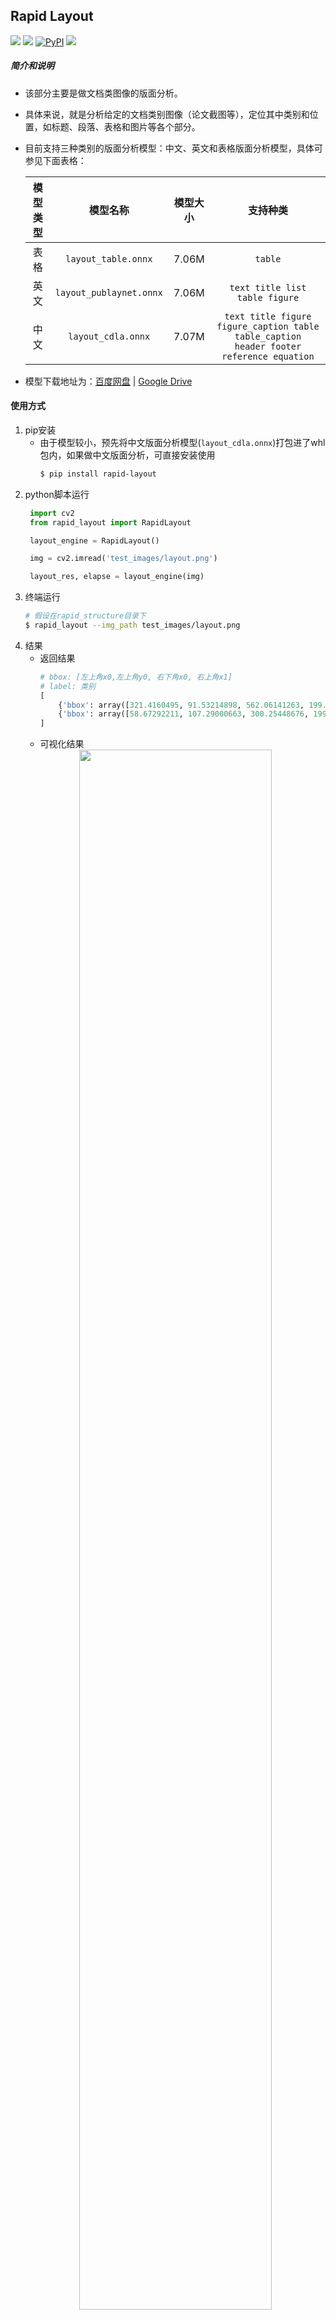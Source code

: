 ## Rapid Layout
<p align="left">
    <a href=""><img src="https://img.shields.io/badge/Python->=3.7,<=3.10-aff.svg"></a>
    <a href=""><img src="https://img.shields.io/badge/OS-Linux%2C%20Win%2C%20Mac-pink.svg"></a>
    <a href="https://pypi.org/project/rapid-layout/"><img alt="PyPI" src="https://img.shields.io/pypi/v/rapid-layout?style=plastic"></a>
    <a href="https://pypi.org/project/rapid-layout/"><img src="https://img.shields.io/pypi/dm/rapid-layout?color=9cf"></a>
</p>

##### 简介和说明
- 该部分主要是做文档类图像的版面分析。
- 具体来说，就是分析给定的文档类别图像（论文截图等），定位其中类别和位置，如标题、段落、表格和图片等各个部分。
- 目前支持三种类别的版面分析模型：中文、英文和表格版面分析模型，具体可参见下面表格：

    | 模型类型  |        模型名称         | 模型大小 |                           支持种类                           |
    |:---:|:---:|:---:|:---:|
    |   表格   |   `layout_table.onnx`   |  7.06M   |                           `table`                            |
    |   英文   | `layout_publaynet.onnx` |  7.06M   |                `text title list table figure`                |
    |   中文   |   `layout_cdla.onnx`    |  7.07M   | `text title figure  figure_caption table table_caption` <br> `header footer reference equation` |
- 模型下载地址为：[百度网盘](https://pan.baidu.com/s/1PI9fksW6F6kQfJhwUkewWg?pwd=p29g) | [Google Drive](https://drive.google.com/drive/folders/1DAPWSN2zGQ-ED_Pz7RaJGTjfkN2-Mvsf?usp=sharing)

#### 使用方式
1. pip安装
   - 由于模型较小，预先将中文版面分析模型(`layout_cdla.onnx`)打包进了whl包内，如果做中文版面分析，可直接安装使用
        ```bash
        $ pip install rapid-layout
        ```
2. python脚本运行
   ```python
    import cv2
    from rapid_layout import RapidLayout

    layout_engine = RapidLayout()

    img = cv2.imread('test_images/layout.png')

    layout_res, elapse = layout_engine(img)
   ```
3. 终端运行
   ```bash
   # 假设在rapid_structure目录下
   $ rapid_layout --img_path test_images/layout.png
   ```
4. 结果
    - 返回结果
        ```python
        # bbox: [左上角x0,左上角y0, 右下角x0, 右上角x1]
        # label: 类别
        [
            {'bbox': array([321.4160495, 91.53214898, 562.06141263, 199.85522603]), 'label': 'text'},
            {'bbox': array([58.67292211, 107.29000663, 300.25448676, 199.68142]), 'label': 'table_caption'}
        ]
        ```
   - 可视化结果
    <div align="center">
        <img src="./test_images/layout_result.jpg" width="80%" height="80%">
    </div>
